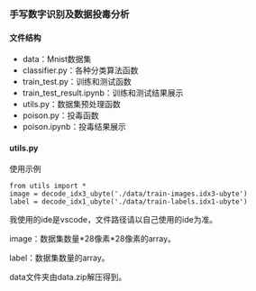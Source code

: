 ### 手写数字识别及数据投毒分析

#### 文件结构
- data：Mnist数据集
- classifier.py：各种分类算法函数
- train_test.py：训练和测试函数
- train_test_result.ipynb：训练和测试结果展示
- utils.py：数据集预处理函数
- poison.py：投毒函数
- poison.ipynb：投毒结果展示

#### utils.py
使用示例
```
from utils import *
image = decode_idx3_ubyte('./data/train-images.idx3-ubyte')
label = decode_idx1_ubyte('./data/train-labels.idx1-ubyte')
```
我使用的ide是vscode，文件路径请以自己使用的ide为准。

image：数据集数量\*28像素\*28像素的array。

label：数据集数量的array。

data文件夹由data.zip解压得到。
